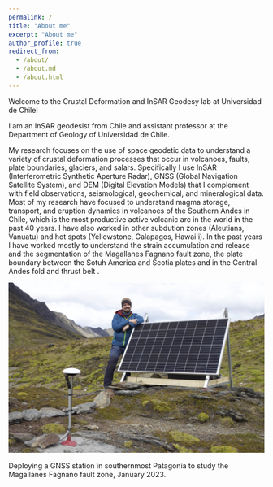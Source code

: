 ```yaml
---
permalink: /
title: "About me"
excerpt: "About me"
author_profile: true
redirect_from: 
  - /about/
  - /about.md
  - /about.html
---
```


Welcome to the Crustal Deformation and InSAR Geodesy lab at Universidad de Chile!

I am an InSAR geodesist from Chile and assistant professor at the Department of Geology of Universidad de Chile. 

My research focuses on the use of space geodetic data to understand a variety of crustal deformation processes that occur in volcanoes, faults, plate boundaries, glaciers, and salars. Specifically I use InSAR (Interferometric Synthetic Aperture Radar), GNSS (Global Navigation Satellite System), and DEM (Digital Elevation Models) that I complement with field observations, seismological, geochemical, and mineralogical data. Most of my research have focused to understand magma storage, transport, and eruption dynamics in volcanoes of the Southern Andes in Chile, which is the most productive active volcanic arc in the world in the past 40 years. I have also worked in other subdution zones (Aleutians, Vanuatu) and hot spots (Yellowstone, Galapagos, Hawai'i). In the past years I have worked mostly to understand the strain accumulation and release and the segmentation of the Magallanes Fagnano fault zone, the plate boundary between the Sotuh America and Scotia plates and in the Central Andes fold and thrust belt .


<img style="float: center;" src="/images/IMG_8404.jpg">

Deploying a GNSS station in southernmost Patagonia to study the Magallanes Fagnano fault zone, January 2023.
 

